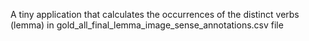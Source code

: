 A tiny application that calculates the occurrences of the distinct verbs (lemma) in gold_all_final_lemma_image_sense_annotations.csv file
 
